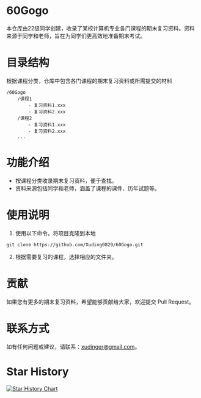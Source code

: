 # 60Gogo

本仓库由22级同学创建，收录了某校计算机专业各门课程的期末复习资料。资料来源于同学和老师，旨在为同学们更高效地准备期末考试。

# 目录结构

根据课程分类，仓库中包含各门课程的期末复习资料或所需提交的材料

```
/60Gogo
    /课程1
        - 复习资料1.xxx
        - 复习资料2.xxx
    /课程2
        - 复习资料1.xxx
        - 复习资料2.xxx
    ...
```

# 功能介绍

- 按课程分类收录期末复习资料，便于查找。
- 资料来源包括同学和老师，涵盖了课程的课件、历年试题等。

# 使用说明

1. 使用以下命令，将项目克隆到本地

```
git clone https://github.com/Xuding0829/60Gogo.git
```

2. 根据需要复习的课程，选择相应的文件夹。

# 贡献

如果您有更多的期末复习资料，希望能够贡献给大家，欢迎提交 Pull Request。

# 联系方式

如有任何问题或建议，请联系：xudinger@gmail.com。

# Star History

[![Star History Chart](https://api.star-history.com/svg?repos=Xuding0829/60Gogo&type=Date)](https://star-history.com/#Xuding0829/60Gogo&Date)



